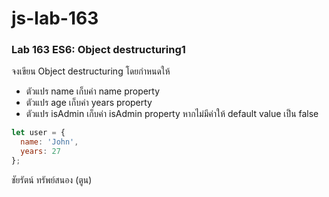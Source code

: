 # js-lab-163
### Lab 163 ES6: Object destructuring1
จงเขียน Object destructuring โดยกำหนดให้
- ตัวแปร name เก็บค่า name property
- ตัวแปร age เก็บค่า years property
- ตัวแปร isAdmin เก็บค่า isAdmin property หากไม่มีค่าให้ default value เป็น false

```JavaScript
let user = {
  name: 'John',
  years: 27
};
```
ชัยรัตน์ ทรัพย์สนอง (ตูน)
